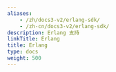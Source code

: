 ```yaml
---
aliases:
    - /zh/docs3-v2/erlang-sdk/
    - /zh-cn/docs3-v2/erlang-sdk/
description: Erlang 支持
linkTitle: Erlang
title: Erlang
type: docs
weight: 500
---
```

